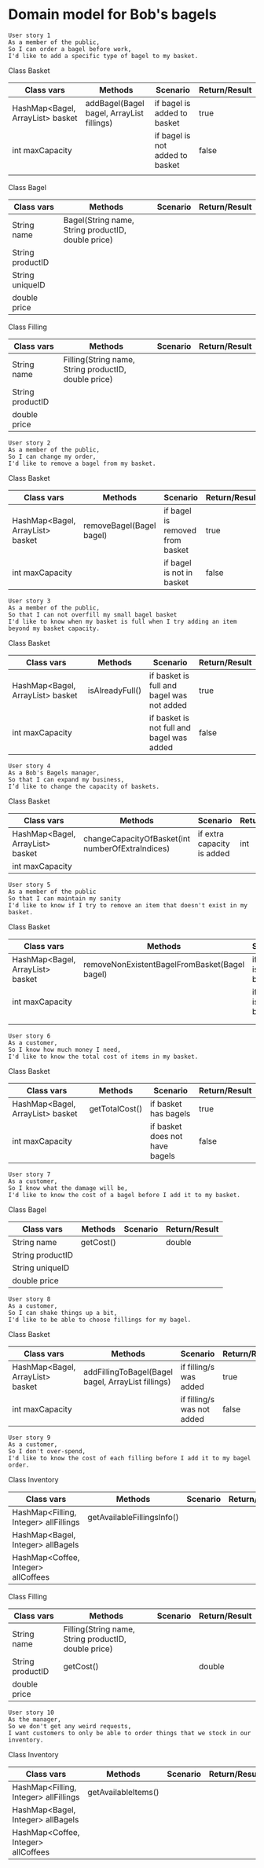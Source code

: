 # Domain model for Bob's bagels

```
User story 1
As a member of the public,
So I can order a bagel before work,
I'd like to add a specific type of bagel to my basket.
```

Class Basket

| Class vars                                | Methods                                            | Scenario                        | Return/Result |
|-------------------------------------------|----------------------------------------------------|---------------------------------|---------------|
| HashMap<Bagel, ArrayList<Filling>> basket | addBagel(Bagel bagel, ArrayList<Filling> fillings) | if bagel is added to basket     | true          |
| int maxCapacity                           |                                                    | if bagel is not added to basket | false         |
|                                           |                                                    |                                 |               |

Class Bagel

| Class vars       | Methods                                            | Scenario | Return/Result |
|------------------|----------------------------------------------------|----------|---------------|
| String name      | Bagel(String name, String productID, double price) |          |               |
| String productID |                                                    |          |               |
| String uniqueID  |                                                    |          |               |
| double price     |                                                    |          |               |

Class Filling

| Class vars       | Methods                                              | Scenario | Return/Result |
|------------------|------------------------------------------------------|----------|---------------|
| String name      | Filling(String name, String productID, double price) |          |               |
| String productID |                                                      |          |               |
| double price     |                                                      |          |               |


```
User story 2
As a member of the public,
So I can change my order,
I'd like to remove a bagel from my basket.
```

Class Basket

| Class vars                                | Methods                  | Scenario                        | Return/Result |
|-------------------------------------------|--------------------------|---------------------------------|---------------|
| HashMap<Bagel, ArrayList<Filling>> basket | removeBagel(Bagel bagel) | if bagel is removed from basket | true          |
| int maxCapacity                           |                          | if bagel is not in basket       | false         |


```
User story 3
As a member of the public,
So that I can not overfill my small bagel basket
I'd like to know when my basket is full when I try adding an item beyond my basket capacity.
```

Class Basket

| Class vars                                | Methods         | Scenario                                  | Return/Result |
|-------------------------------------------|-----------------|-------------------------------------------|---------------|
| HashMap<Bagel, ArrayList<Filling>> basket | isAlreadyFull() | if basket is full and bagel was not added | true          |
| int maxCapacity                           |                 | if basket is not full and bagel was added | false         |


```
User story 4
As a Bob's Bagels manager,
So that I can expand my business,
I’d like to change the capacity of baskets.
```

Class Basket

| Class vars                                | Methods                                          | Scenario                   | Return/Result |
|-------------------------------------------|--------------------------------------------------|----------------------------|---------------|
| HashMap<Bagel, ArrayList<Filling>> basket | changeCapacityOfBasket(int numberOfExtraIndices) | if extra capacity is added | int           |
| int maxCapacity                           |                                                  |                            |               |


```
User story 5
As a member of the public
So that I can maintain my sanity
I'd like to know if I try to remove an item that doesn't exist in my basket.
```

Class Basket

| Class vars                                | Methods                                       | Scenario                  | Return/Result |
|-------------------------------------------|-----------------------------------------------|---------------------------|---------------|
| HashMap<Bagel, ArrayList<Filling>> basket | removeNonExistentBagelFromBasket(Bagel bagel) | if bagel is not in basket | true          |
| int maxCapacity                           |                                               | if bagel is in basket     | false         |
|                                           |                                               |                           |               |
|                                           |                                               |                           |               |


```
User story 6
As a customer,
So I know how much money I need,
I'd like to know the total cost of items in my basket.
```

Class Basket

| Class vars                                | Methods        | Scenario                       | Return/Result |
|-------------------------------------------|----------------|--------------------------------|---------------|
| HashMap<Bagel, ArrayList<Filling>> basket | getTotalCost() | if basket has bagels           | true          |
| int maxCapacity                           |                | if basket does not have bagels | false         |


```
User story 7
As a customer,
So I know what the damage will be,
I'd like to know the cost of a bagel before I add it to my basket.
```

Class Bagel

| Class vars       | Methods   | Scenario | Return/Result |
|------------------|-----------|----------|---------------|
| String name      | getCost() |          | double        |
| String productID |           |          |               |
| String uniqueID  |           |          |               |
| double price     |           |          |               |


```
User story 8
As a customer,
So I can shake things up a bit,
I'd like to be able to choose fillings for my bagel.
```

Class Basket

| Class vars                                | Methods                                                     | Scenario                   | Return/Result |
|-------------------------------------------|-------------------------------------------------------------|----------------------------|---------------|
| HashMap<Bagel, ArrayList<Filling>> basket | addFillingToBagel(Bagel bagel, ArrayList<Filling> fillings) | if filling/s was added     | true          |
| int maxCapacity                           |                                                             | if filling/s was not added | false         |

```
User story 9
As a customer,
So I don't over-spend,
I'd like to know the cost of each filling before I add it to my bagel order.
```
Class Inventory

| Class vars                            | Methods                    | Scenario | Return/Result |
|---------------------------------------|----------------------------|----------|---------------|
| HashMap<Filling, Integer> allFillings | getAvailableFillingsInfo() |          |               |
| HashMap<Bagel, Integer> allBagels     |                            |          |               |
| HashMap<Coffee, Integer> allCoffees   |                            |          |               |


Class Filling

| Class vars       | Methods                                              | Scenario | Return/Result |
|------------------|------------------------------------------------------|----------|---------------|
| String name      | Filling(String name, String productID, double price) |          |               |
| String productID | getCost()                                            |          | double        |
| double price     |                                                      |          |               |


```
User story 10
As the manager,
So we don't get any weird requests,
I want customers to only be able to order things that we stock in our inventory.
```
Class Inventory

| Class vars                            | Methods             | Scenario | Return/Result |
|---------------------------------------|---------------------|----------|---------------|
| HashMap<Filling, Integer> allFillings | getAvailableItems() |          |               |
| HashMap<Bagel, Integer> allBagels     |                     |          |               |
| HashMap<Coffee, Integer> allCoffees   |                     |          |               |
